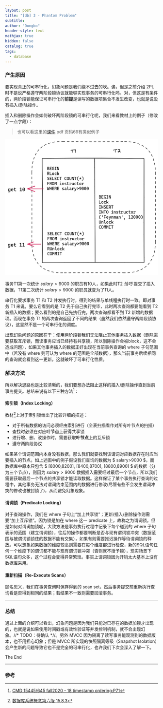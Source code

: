 ```yaml
---
layout: post
title: "[db] 3 - Phantom Problem"
subtitle: 
author: "Dongbo"
header-style: text
mathjax: true
hidden: false
catalog: true
tags:
  - database
---
```



### 产生原因

要实现真正的可串行化，幻象问题是我们绕不过去的坎。诶，但是之前介绍 2PL 时不是说严格遵守两阶段锁协议就能够实现事务的可串行化吗。对，但这是有条件的，两阶段锁能保证可串行化的**前提**是读写的数据项集合不发生改变，也就是说没有插入/删除操作。

插入和删除操作会如何破坏两阶段锁的可串行化呢，我们来看教材上的例子（修改了一点字段）：  

> 也可以看这里的[课件](https://15445.courses.cs.cmu.edu/fall2020/slides/18-timestampordering.pdf) pdf 页码69有类似例子

![img-1](/img/in-post/post-phantom/phantom-txn-1.png)

事务T1第一次统计 $salary>9000$ 的职员有10人，如果此时T2 *恰巧* 提交了插入数据，T1第二次统计 $salary>9000$ 的职员就变为了11人。

串行化要求事务 T1 和 T2 并发执行时，得到的结果与单线程执行时一致。即对事务 T1 来说，要么它看到的是 T2 先于自己执行完毕，此时两次查询都要能看到 T2 新插入的数据；要么看到的是自己先执行完，两次查询都看不到 T2 新增的数据项。而现在事务 T1 的两次查询返回了不同的结果（虽然我们依然遵守两阶段锁协议），这显然不是一个可串行化的调度。

出现幻象问题的原因在于：使用两阶段锁我们无法阻止其他事务插入数据（删除需要获取互斥锁，而读事务应当已经持有共享锁，所以删除操作会被block，这不会造成问题），如果其他事务插入的数据正好出现在当前事务查询的 where 子句范围中（若没有 where 则可认为 where 的范围是全部数据），那么当前事务后续相同的查询就会看到这一更新，这就破坏了可串行化性质。

### 解决方法

所以解决思路也是比较清晰的，我们要想办法阻止这样的插入/删除操作直到当前事务提交。总结来说有以下三种方法[^2]：

#### 索引锁（Index Locking）  

  教材[^1]上对于索引锁给出了比较详细的描述： 

  - 对于所有数据的访问必须经由索引进行（全表扫描看作对所有叶节点的扫描）
  - 查找时必须在对应**叶节点**上获得共享锁
  - 进行增、删、改操作时，需要获取**叶节点**上的互斥锁
  - 遵守两阶段协议  

  如果某个谓词范围内本身没有数据，那么我们就要找到该谓词对应数据存在时应当要插入的节点。如上述图中的例子假设我们查询的数据为 $ salary>9000 $，而数据库中原本只包含 $ [8000,8200], [8400,8700], [8800,8900] $ 的数据（分为三个节点），则因为 $salary>9000$ 数据插入需要经过最后一个节点，所以我们需要获取最后一个节点的共享锁才能读取数据。这样保证了某个事务执行查询的过程中，其他事务无法对谓词约束范围内的数据进行修改(尽管有些不会发生谓词冲突的修改也被封锁了)，从而避免幻象现象。

#### 谓词锁（Predicate Locking）  

  对于查询操作，我们在 where 子句上“加上共享锁”；更新/插入/删除操作则需要“加上互斥锁”。因为锁是加在 where 这一 predicate 上，故称之为谓词锁。但是如何对谓词加锁呢，大致方法是事务执行过程中记录下每个碰到的 where 子句表示的范围（建立谓词锁），往后的操作都要判断是否与现有谓词锁冲突（数据范围与被谓词锁锁住的数据不能有交集），如果有则需要推迟操作等待谓词锁的释放。可以想象如果数据的维度较高则需要在每个维度都进行检查，新的SQL语句任何一个维度下的谓词都不能与现有谓词锁冲突（否则就不授予锁），现实场景下SQL语句众多，这个过程会变得异常繁琐。事实上谓词锁因为开销太大基本上没有数据库采用。

#### 重新扫描（Re-Execute Scans）  

  顾名思义，我们在事务查询时保存得到的 scan set，然后事务提交前重新执行查询看是否得到相同的结果；若结果不一致则需要回滚事务。

--------

### 总结

通过上面的介绍可以看出，幻象问题是因为我们只能对已存在的数据加锁才出现的，也就是说如果使用时间戳或有效性验证等并发控制机制，就不会出现幻象。//* TODO：待确认 *//。另外 MVCC 因为隔离了读写事务能观测到的数据版本，也不用担心幻象；但是 MVCC 所实现的快照隔离等级（Snapshot Isolation）会产生新的问题导致它也不是完全的可串行化，也许我们下次会深入了解一下。


The End

--------------

### 参考

[^1]: [数据库系统概念第六版 15.8.3]()
[^2]: [CMD 15445/645 fall2020 - 18 timestamp ordering:P71](https://15445.courses.cs.cmu.edu/fall2020/slides/18-timestampordering.pdf)